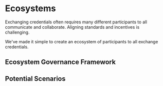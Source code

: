 # Ecosystems

Exchanging credentials often requires many different participants to all communicate and collaborate. Aligning standards and incentives is challenging. 

We've made it simple to create an ecosystem of participants to all exchange credentials. 

## Ecosystem Governance Framework

## Potential Scenarios


